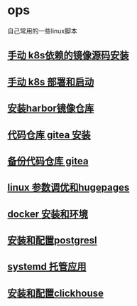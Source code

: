# ops
自己常用的一些linux脚本

## [手动 k8s依赖的镜像源码安装](/gen_kube_install.sh)
## [手动 k8s 部署和启动](/install.sh)
## [安装harbor镜像仓库](/init_harbor.sh)
## [代码仓库 gitea 安装](/init_gitea.sh)
## [备份代码仓库 gitea](/backup_gitea.sh)
## [linux 参数调优和hugepages](/init_env.sh)
## [docker 安装和环境](/init_docker.sh)
## [安装和配置postgresl](/init_postgresql.sh)
## [systemd 托管应用](/init_drilling_cat.sh)
## [安装和配置clickhouse](/init_ck.sh)